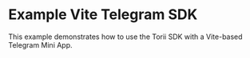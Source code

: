 # Example Vite Telegram SDK

This example demonstrates how to use the Torii SDK with a Vite-based Telegram Mini App.
